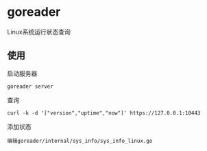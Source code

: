 # goreader

Linux系统运行状态查询

使用
----------------

启动服务器

    goreader server

查询

    curl -k -d '["version","uptime","now"]' https://127.0.0.1:10443

添加状态

    编辑goreader/internal/sys_info/sys_info_linux.go

